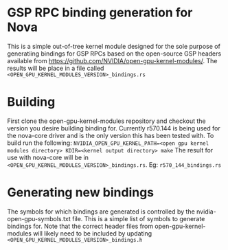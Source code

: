 # GSP RPC binding generation for Nova
This is a simple out-of-tree kernel module designed for the sole purpose of generatiing bindings for GSP RPCs based on the open-source GSP headers available from https://github.com/NVIDIA/open-gpu-kernel-modules/. The results will be place in a file called `<OPEN_GPU_KERNEL_MODULES_VERSION>_bindings.rs` 

# Building
First clone the open-gpu-kernel-modules repository and checkout the version you desire building binding for. Currently r570.144 is being used for the nova-core driver and is the only version this has been tested with.
To build run the following:
`NVIDIA_OPEN_GPU_KERNEL_PATH=<open gpu kernel modules directory> KDIR=<kernel output directory> make`
The result for use with nova-core will be in `<OPEN_GPU_KERNEL_MODULES_VERSION>_bindings.rs`. Eg: `r570_144_bindings.rs`

# Generating new bindings
The symbols for which bindings are generated is controlled by the nvidia-open-gpu-symbols.txt file. This is a simple list of symbols to generate bindings for.
Note that the correct header files from open-gpu-kernel-modules will likely need to be included by updating `<OPEN_GPU_KERNEL_MODULES_VERSION>_bindings.h`
